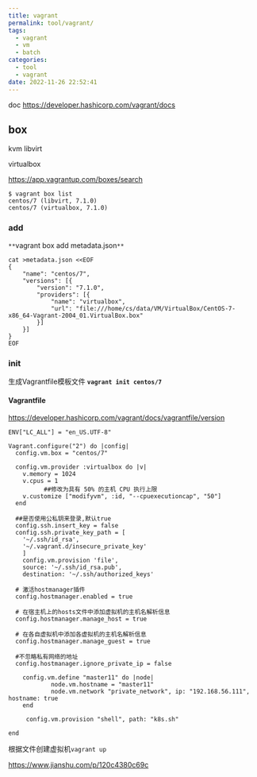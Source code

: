 ```yaml
---
title: vagrant
permalink: tool/vagrant/
tags:
  - vagrant
  - vm
  - batch
categories:
  - tool
  - vagrant
date: 2022-11-26 22:52:41
---
```


doc https://developer.hashicorp.com/vagrant/docs

## box

kvm libvirt

virtualbox

https://app.vagrantup.com/boxes/search

```
$ vagrant box list
centos/7 (libvirt, 7.1.0)
centos/7 (virtualbox, 7.1.0)

```



### add

`**`vagrant box add metadata.json`**`

```
cat >metadata.json <<EOF
{
    "name": "centos/7",
    "versions": [{
        "version": "7.1.0",
        "providers": [{
            "name": "virtualbox",
            "url": "file:///home/cs/data/VM/VirtualBox/CentOS-7-x86_64-Vagrant-2004_01.VirtualBox.box"
        }]
    }]
}
EOF
```



<!--more-->

### init

生成Vagrantfile模板文件 **`vagrant init centos/7`**



#### Vagrantfile

https://developer.hashicorp.com/vagrant/docs/vagrantfile/version

```
ENV["LC_ALL"] = "en_US.UTF-8"

Vagrant.configure("2") do |config|
  config.vm.box = "centos/7"
 
  config.vm.provider :virtualbox do |v|
    v.memory = 1024
    v.cpus = 1
          ##修改为具有 50% 的主机 CPU 执行上限
    v.customize ["modifyvm", :id, "--cpuexecutioncap", "50"]
  end

  ##是否使用公私钥来登录,默认true
  config.ssh.insert_key = false
  config.ssh.private_key_path = [ 
    '~/.ssh/id_rsa', 
    '~/.vagrant.d/insecure_private_key' 
    ] 
    config.vm.provision 'file', 
    source: '~/.ssh/id_rsa.pub', 
    destination: '~/.ssh/authorized_keys' 

  # 激活hostmanager插件
  config.hostmanager.enabled = true

  # 在宿主机上的hosts文件中添加虚拟机的主机名解析信息
  config.hostmanager.manage_host = true

  # 在各自虚拟机中添加各虚拟机的主机名解析信息
  config.hostmanager.manage_guest = true

  #不忽略私有网络的地址
  config.hostmanager.ignore_private_ip = false

    config.vm.define "master11" do |node|
            node.vm.hostname = "master11"
            node.vm.network "private_network", ip: "192.168.56.111", hostname: true
    end  
    
     config.vm.provision "shell", path: "k8s.sh"
 
end
```



根据文件创建虚拟机`vagrant up`



https://www.jianshu.com/p/120c4380c69c
